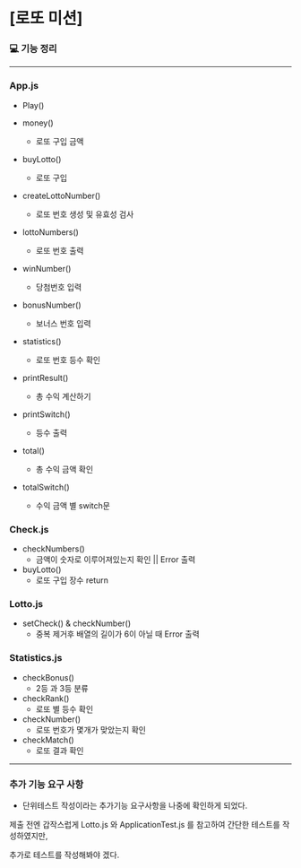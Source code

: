 # [로또 미션]

### 

### :computer:  기능 정리

----

### App.js

- Play()
- money()
  - 로또 구입 금액
- buyLotto()
  - 로또 구입
- createLottoNumber()
  - 로또 번호 생성 및 유효성 검사

- lottoNumbers()
  - 로또 번호 출력
- winNumber()
  - 당첨번호 입력
- bonusNumber()
  - 보너스 번호 입력
- statistics()
  - 로또 번호 등수 확인
- printResult()
  - 총 수익 계산하기
- printSwitch()
  - 등수 출력

- total()
  - 총 수익 금액 확인
- totalSwitch()
  - 수익 금액 별 switch문



### Check.js

- checkNumbers()
  - 금액이 숫자로 이루어져있는지 확인 || Error 출력
- buyLotto()
  - 로또 구입 장수 return



### Lotto.js

- setCheck() & checkNumber()
  - 중복 제거후 배열의 길이가 6이 아닐 때 Error 출력



### Statistics.js

- checkBonus()
  - 2등 과 3등 분류
- checkRank()
  - 로또 별 등수 확인
- checkNumber()
  - 로또 번호가 몇개가 맞았는지 확인
- checkMatch()
  - 로또 결과 확인



-----

### 추가 기능 요구 사항

- 단위테스트 작성이라는 추가기능 요구사항을 나중에 확인하게 되었다.

제출 전엔 갑작스럽게 Lotto.js 와 ApplicationTest.js 를 참고하여 간단한 테스트를 작성하였지만,

추가로 테스트를 작성해봐야 겠다.
